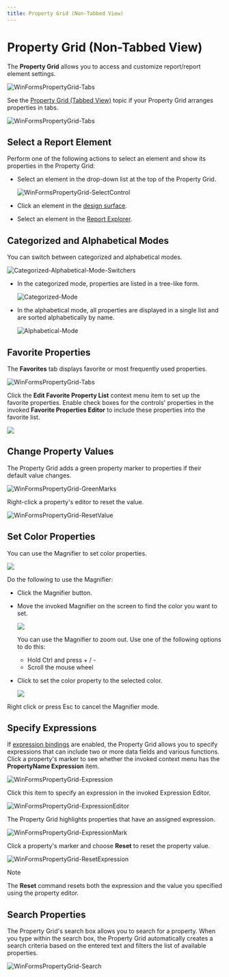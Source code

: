 ```yaml
---
title: Property Grid (Non-Tabbed View)
---
```

# Property Grid (Non-Tabbed View)

The **Property Grid** allows you to access and customize report/report element settings.

![WinFormsPropertyGrid-Tabs](../../../../../images/eurd-win-property-grid-nontabbed-view.png)

See the [Property Grid (Tabbed View)](property-grid-tabbed-view.md) topic if your Property Grid arranges properties in tabs.

![WinFormsPropertyGrid-Tabs](../../../../../images/eurd-win-PropertyGrid-Tabs_nontabbed.png)

## Select a Report Element

Perform one of the following actions to select an element and show its properties in the Property Grid:

* Select an element in the drop-down list at the top of the Property Grid.

	![WinFormsPropertyGrid-SelectControl](../../../../../images/eurd-win-PropertyEditor-SelectControl.png)

* Click an element in the [design surface](../../first-look-at-the-report-designer.md).
* Select an element in the [Report Explorer](report-explorer.md).

## Categorized and Alphabetical Modes

You can switch between categorized and alphabetical modes.

  ![Categorized-Alphabetical-Mode-Switchers](../../../../../images/eurd-win-propertygrid-nontabbed-modeswitchers.png)

  - In the categorized mode, properties are listed in a tree-like form.

    ![Categorized-Mode](../../../../../images/eurd-win-propertygrid-nontabbed-categorized.png)

  - In the alphabetical mode, all properties are displayed in a single list and are sorted alphabetically by name.

    ![Alphabetical-Mode](../../../../../images/eurd-win-propertygrid-nontabbed-alphabetical.png)

## Favorite Properties

The **Favorites** tab displays favorite or most frequently used properties.

![WinFormsPropertyGrid-Tabs](../../../../../images/eurd-win-PropertyGrid-Favorites-nontabbed.png)

Click the **Edit Favorite Property List** context menu item to set up the favorite properties. Enable check boxes for the controls' properties in the invoked **Favorite Properties Editor** to include these properties into the favorite list.

![](../../../../../images/eurd-win-favorite-properties-editor-nontabbed.png)

## Change Property Values

The Property Grid adds a green property marker to properties if their default value changes.

![WinFormsPropertyGrid-GreenMarks](../../../../../images/eurd-win-PropertyGrid-GreenMarks-nontabbed.png)

Right-click a property's editor to reset the value.

![WinFormsPropertyGrid-ResetValue](../../../../../images/eurd-win-FormsPropertyGrid-ResetValue-nontabbed.png)

## Set Color Properties

You can use the Magnifier to set color properties.

![](../../../../../images/eurd-win-magnifier-button-nontabbed.png)

Do the following to use the Magnifier:

- Click the Magnifier button.
- Move the invoked Magnifier on the screen to find the color you want to set.

	![](../../../../../images/eurd-win-magnifier-get-color.png)

	You can use the Magnifier to zoom out. Use one of the following options to do this:

	- Hold Ctrl and press + / -
	- Scroll the mouse wheel

- Click to set the color property to the selected color.

	![](../../../../../images/eurd-win-magnifier-set-color.png)

Right click or press Esc to cancel the Magnifier mode.

## Specify Expressions

If [expression bindings](../../use-expressions/data-binding-modes.md) are enabled, the Property Grid allows you to specify expressions that can include two or more data fields and various functions. Click a property's marker to see whether the invoked context menu has the **PropertyName Expression** item.

![WinFormsPropertyGrid-Expression](../../../../../images/eurd-win-PropertyGrid-Expression-nontabbed.png)

Click this item to specify an expression in the invoked Expression Editor.

![WinFormsPropertyGrid-ExpressionEditor](../../../../../images/eurd-win-PropertyGrid-ExpressionEditor.png)

The Property Grid highlights properties that have an assigned expression.

![WinFormsPropertyGrid-ExpressionMark](../../../../../images/eurd-win-PropertyGrid-ExpressionMark-nontabbed.png)

Click a property's marker and choose **Reset** to reset the property value.

![WinFormsPropertyGrid-ResetExpression](../../../../../images/eurd-win-PropertyGrid-ResetExpression-nontabbed.png)

> [!Note]
> The **Reset** command resets both the expression and the value you specified using the property editor.

## Search Properties

The Property Grid's search box allows you to search for a property. When you type within the search box, the Property Grid automatically creates a search criteria based on the entered text and filters the list of available properties.

![WinFormsPropertyGrid-Search](../../../../../images/eurd-win-PropertyGrid-Search-nontabbed.png)
